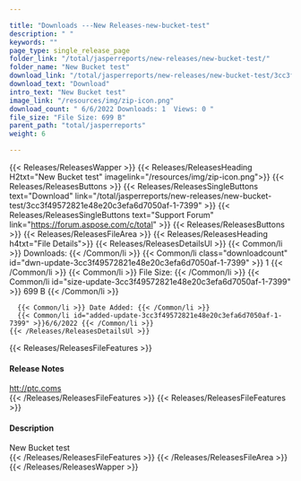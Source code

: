 ```yaml
---

title: "Downloads ---New Releases-new-bucket-test"
description: " "
keywords: ""
page_type: single_release_page
folder_link: "/total/jasperreports/new-releases/new-bucket-test/"
folder_name: "New Bucket test"
download_link: "/total/jasperreports/new-releases/new-bucket-test/3cc3f49572821e48e20c3efa6d7050af-1-7399"
download_text: "Download"
intro_text: "New Bucket test"
image_link: "/resources/img/zip-icon.png"
download_count: " 6/6/2022 Downloads: 1  Views: 0 "
file_size: "File Size: 699 B"
parent_path: "total/jasperreports"
weight: 6

---
```


{{< Releases/ReleasesWapper >}}
  {{< Releases/ReleasesHeading H2txt="New Bucket test" imagelink="/resources/img/zip-icon.png">}}
  {{< Releases/ReleasesButtons >}}
    {{< Releases/ReleasesSingleButtons text="Download" link="/total/jasperreports/new-releases/new-bucket-test/3cc3f49572821e48e20c3efa6d7050af-1-7399" >}}
    {{< Releases/ReleasesSingleButtons text="Support Forum" link="https://forum.aspose.com/c/total" >}}
  {{< Releases/ReleasesButtons >}}
  {{< Releases/ReleasesFileArea >}}
    {{< Releases/ReleasesHeading h4txt="File Details">}}
    {{< Releases/ReleasesDetailsUl >}}
      {{< Common/li >}} Downloads: {{< /Common/li >}}
      {{< Common/li class="downloadcount" id="dwn-update-3cc3f49572821e48e20c3efa6d7050af-1-7399" >}} 1 {{< /Common/li >}}
      {{< Common/li >}} File Size: {{< /Common/li >}}
      {{< Common/li id="size-update-3cc3f49572821e48e20c3efa6d7050af-1-7399" >}} 699 B {{< /Common/li >}}

      {{< Common/li >}} Date Added: {{< /Common/li >}}
      {{< Common/li id="added-update-3cc3f49572821e48e20c3efa6d7050af-1-7399" >}}6/6/2022 {{< /Common/li >}}
    {{< /Releases/ReleasesDetailsUl >}}

  {{< Releases/ReleasesFileFeatures >}}
      <h4>Release Notes</h4><div><a href='htt://ptc.coms'>htt://ptc.coms</a></div>
  {{< /Releases/ReleasesFileFeatures >}}
  {{< Releases/ReleasesFileFeatures >}}
      <h4>Description</h4><div class="HTMLDescription">New Bucket test</div>
  {{< /Releases/ReleasesFileFeatures >}}
 {{< /Releases/ReleasesFileArea >}}
{{< /Releases/ReleasesWapper >}}


